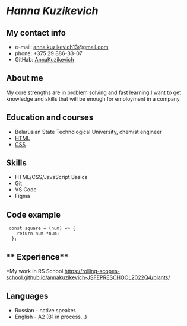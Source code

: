 # ***Hanna Kuzikevich***
## **My contact info**
* e-mail: anna.kuzikevich13@gmail.com
* phone: +375 29 886-33-07
* GitHab: [AnnaKuzikevich](https://github.com/AnnaKuzikevich)
## **About me**
<p>My core strengths are in problem solving and fast learning.I want to get knowledge and skills that will be enough for employment in a company.</p>

## **Education and courses**
* Belarusian State Technological University, chemist engineer
* [HTML](https://ru.code-basics.com/languages/html)
* [CSS](https://ru.code-basics.com/languages/css)
## **Skills**
* HTML/CSS/JavaScript Basics
* Git
* VS Code
* Figma
## **Code example**
```
 const square = (num) => {
    return num *num;
  };
```
## ** Experience**
*My work in RS School https://rolling-scopes-school.github.io/annakuzikevich-JSFEPRESCHOOL2022Q4/plants/
## **Languages**
* Russian - native speaker.
* English - A2 (B1 in process…)